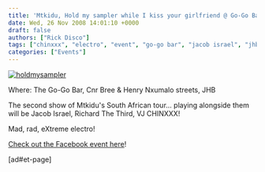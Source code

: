 ```yaml
---
title: 'Mtkidu, Hold my sampler while I kiss your girlfriend @ Go-Go Bar (JHB)'
date: Wed, 26 Nov 2008 14:01:10 +0000
draft: false
authors: ["Rick Disco"]
tags: ["chinxxx", "electro", "event", "go-go bar", "jacob israel", "jhb", "johannesburg", "live", "mtkidu", "party", "richard the third", "tour"]
categories: ["Events"]
---
```


[![](/wp-content/uploads/2008/11/holdmysampler.jpg "holdmysampler")](/wp-content/uploads/2008/11/holdmysampler.jpg)

Where: The Go-Go Bar, Cnr Bree & Henry Nxumalo streets, JHB

The second show of Mtkidu's South African tour... playing alongside them will be Jacob Israel, Richard The Third, VJ CHINXXX!

Mad, rad, eXtreme electro!

[Check out the Facebook event here](http://www.facebook.com/event.php?eid=37402421394 "Facebook Event")!

\[ad#et-page\]
